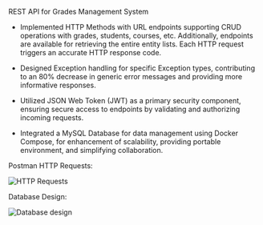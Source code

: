 REST API for Grades Management System

- Implemented HTTP Methods with URL endpoints supporting CRUD operations with grades, students, courses, etc. Additionally, endpoints are available for retrieving the entire entity lists. Each HTTP request triggers an accurate HTTP response code.

- Designed Exception handling for specific Exception types, contributing to an 80% decrease in generic error messages and providing more informative responses.

- Utilized JSON Web Token (JWT) as a primary security component, ensuring secure access to endpoints by validating and authorizing incoming requests.

- Integrated a MySQL Database for data management using Docker Compose, for enhancement of scalability, providing portable environment, and simplifying collaboration.

Postman HTTP Requests:

![HTTP Requests](https://github.com/babicmila/grades-rest/assets/57596723/290dcc81-492a-45bb-852c-8d5cd0933b24)

Database Design:

![Database design](https://github.com/babicmila/grades-rest/assets/57596723/78bc44a3-4887-46f1-98f3-7f51496abedd)
